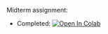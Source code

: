 Midterm assignment:
* Completed: [![Open In Colab](https://colab.research.google.com/assets/colab-badge.svg)](https://colab.research.google.com/github/girafe-ai/ml-course/blob/24s_harbour/day09_intro_to_dl_and_midterm/assignment_midterm.ipynb)
